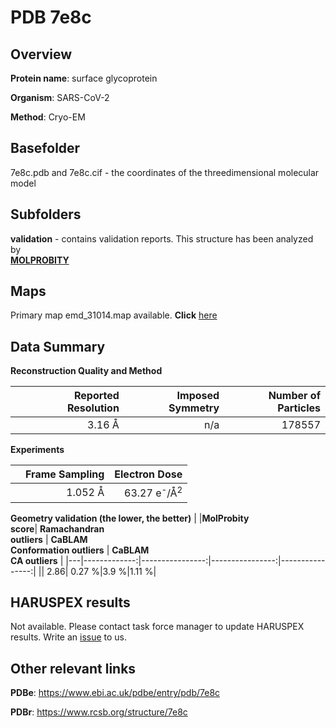 # PDB 7e8c

## Overview

**Protein name**: surface glycoprotein

**Organism**: SARS-CoV-2

**Method**: Cryo-EM



## Basefolder

7e8c.pdb and 7e8c.cif - the coordinates of the threedimensional molecular model

## Subfolders





**validation** - contains validation reports. This structure has been analyzed by <br>  [**MOLPROBITY**](https://github.com/thorn-lab/coronavirus_structural_task_force/tree/master/pdb/surface_glycoprotein/SARS-CoV-2/7e8c/validation/molprobity)    



## Maps

Primary map emd_31014.map available. **Click** [here](http://ftp.wwpdb.org/pub/emdb/structures/EMD-31014/map/) 

## Data Summary
**Reconstruction Quality and Method**

|   | Reported Resolution | Imposed Symmetry | Number of Particles |
|---|-------------:|----------------:|--------------:|
|   |3.16 Å|n/a|178557|

**Experiments**

|   | Frame Sampling | Electron Dose |
|---|-------------:|----------------:|
|   |1.052 Å|63.27 e<sup>-</sup>/Å<sup>2</sup>|

**Geometry validation (the lower, the better)**
|   |**MolProbity<br>score**| **Ramachandran<br>outliers** | **CaBLAM<br>Conformation outliers** | **CaBLAM<br>CA outliers** |
|---|-------------:|----------------:|----------------:|----------------:|
||  2.86|  0.27 %|3.9 %|1.11 %|

## HARUSPEX results

Not available. Please contact task force manager to update HARUSPEX results. Write an [issue](https://github.com/thorn-lab/coronavirus_structural_task_force/issues) to us.

## Other relevant links 
**PDBe**:  https://www.ebi.ac.uk/pdbe/entry/pdb/7e8c
 
**PDBr**: https://www.rcsb.org/structure/7e8c 
